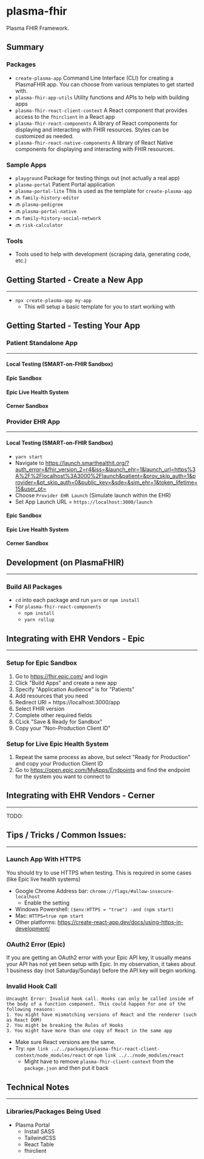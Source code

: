 # plasma-fhir
Plasma FHIR Framework.

## Summary

### Packages
- `create-plasma-app` Command Line Interface (CLI) for creating a PlasmaFHIR app. You can choose from various templates to get started with.
- `plasma-fhir-app-utils` Utility functions and APIs to help with building apps
- `plasma-fhir-react-client-context` A React component that provides access to the `fhirclient` in a React app
- `plasma-fhir-react-components` A library of React components for displaying and interacting with FHIR resources. Styles can be customized as needed.
- `plasma-fhir-react-native-components` A library of React Native components for displaying and interacting with FHIR resources.

### Sample Apps
- `playground` Package for testing things out (not actually a real app)
- `plasma-portal` Patient Portal application
- `plasma-portal-lite` This is used as the template for `create-plasma-app`
- 🔜 `family-history-editor`
- 🔜 `plasma-pedigree`
- 🔜 `plasma-portal-native`
- 🔜 `family-history-social-network`
- 🔜 `risk-calculator`

### Tools
- Tools used to help with development (scraping data, generating code, etc.)

## Getting Started - Create a New App
___
- `npx create-plasma-app my-app`
  - This will setup a basic template for you to start working with

## Getting Started - Testing Your App

### Patient Standalone App
___

#### Local Testing (SMART-on-FHIR Sandbox)
#### Epic Sandbox
#### Epic Live Health System
#### Cerner Sandbox

### Provider EHR App
___

#### Local Testing (SMART-on-FHIR Sandbox)
- `yarn start`
- Navigate to https://launch.smarthealthit.org/?auth_error=&fhir_version_2=r4&iss=&launch_ehr=1&launch_url=https%3A%2F%2Flocalhost%3A3000%2Flaunch&patient=&prov_skip_auth=1&provider=&pt_skip_auth=0&public_key=&sde=&sim_ehr=1&token_lifetime=15&user_pt=
- Choose `Provider EHR Launch` (Simulate launch within the EHR)
- Set App Launch URL = `https://localhost:3000/launch`

#### Epic Sandbox
#### Epic Live Health System
#### Cerner Sandbox


## Development (on PlasmaFHIR)
___

### Build All Packages
- `cd` into each package and run `yarn` or `npm install`
- For `plasma-fhir-react-components`
  - `npm install`
  - `yarn rollup`

## Integrating with EHR Vendors - Epic
___
### Setup for Epic Sandbox
1. Go to https://fhir.epic.com/ and login
2. Click "Build Apps" and create a new app
3. Specify "Application Audience" is for "Patients"
4. Add resources that you need
5. Redirect URI = https://localhost:3000/app
6. Select FHIR version
7. Complete other required fields
8. CLick "Save & Ready for Sandbox"
9. Copy your "Non-Production Client ID"

### Setup for Live Epic Health System
1. Repeat the same process as above, but select "Ready for Production" and copy your Production Client ID
2. Go to https://open.epic.com/MyApps/Endpoints and find the endpoint for the system you want to connect to

## Integrating with EHR Vendors - Cerner
___
TODO:

## Tips / Tricks / Common Issues:
___

### Launch App With HTTPS
You should try to use HTTPS when testing. This is required in some cases (like Epic live health systems)

- Google Chrome Address bar: `chrome://flags/#allow-insecure-localhost`
  - Enable the setting
- Windows Powershell: `($env:HTTPS = "true") -and (npm start)`
- Mac: `HTTPS=true npm start`
- Other platforms: https://create-react-app.dev/docs/using-https-in-development/

### OAuth2 Error (Epic)
If you are getting an OAuth2 error with your Epic API key, it usually means your API has not yet been setup with Epic. In my observation, it takes about 1 business day (not Saturday/Sunday) before the API key will begin working.

### Invalid Hook Call
```
Uncaught Error: Invalid hook call. Hooks can only be called inside of the body of a function component. This could happen for one of the following reasons:
1. You might have mismatching versions of React and the renderer (such as React DOM)
2. You might be breaking the Rules of Hooks
3. You might have more than one copy of React in the same app
```

- Make sure React versions are the same.
- Try: `npm link ../../packages/plasma-fhir-react-client-context/node_modules/react` or `npm link ../../node_modules/react`
  - Might have to remove `plasma-fhir-client-context` from the `package.json` and then put it back

## Technical Notes
___
### Libraries/Packages Being Used
- Plasma Portal
  - Install SASS
  - TailwindCSS
  - React Table
  - fhirclient







